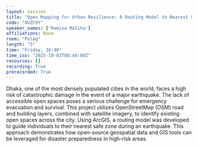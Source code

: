 ```yaml
---
layout: session
title: "Open Mapping for Urban Resilience: A Routing Model to Nearest Safe Spaces in Earthquake-Vulnerable Dhaka"
code: "8UZC9Y"
speaker_names: ['Ramisa Maliha']
affiliations: None
room: "Pulag"
length: "5"
time: "Friday, 16:40"
time_iso: "2025-10-03T08:40:00Z"
resources: []
recording: True
prerecorded: True
---
```


Dhaka, one of the most densely populated cities in the world, faces a high risk of catastrophic damage in the event of a major earthquake. The lack of accessible open spaces poses a serious challenge for emergency evacuation and survival. This project utilizes OpenStreetMap (OSM) road and building layers, combined with satellite imagery, to identify existing open spaces across the city. Using ArcGIS, a routing model was developed to guide individuals to their nearest safe zone during an earthquake. This approach demonstrates how open-source geospatial data and GIS tools can be leveraged for disaster preparedness in high-risk areas.


